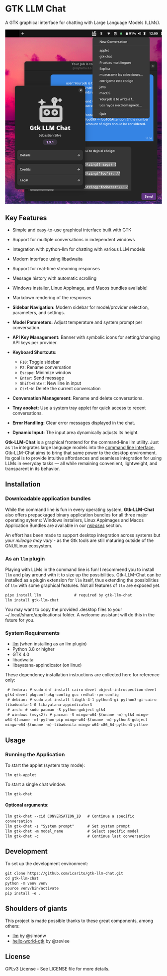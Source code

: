 # GTK LLM Chat

A GTK graphical interface for chatting with Large Language Models (LLMs).

![screenshot](./docs/screenshot01.png)


## Key Features

- Simple and easy-to-use graphical interface built with GTK
- Support for multiple conversations in independent windows
- Integration with python-llm for chatting with various LLM models
- Modern interface using libadwaita
- Support for real-time streaming responses
- Message history with automatic scrolling
- Windows installer, Linux AppImage, and Macos bundles available!
- Markdown rendering of the responses

- **Sidebar Navigation:** Modern sidebar for model/provider selection, parameters, and settings.
- **Model Parameters:** Adjust temperature and system prompt per conversation.
- **API Key Management:** Banner with symbolic icons for setting/changing API keys per provider.
- **Keyboard Shortcuts:**
    - `F10`: Toggle sidebar
    - `F2`: Rename conversation
    - `Escape`: Minimize window
    - `Enter`: Send message
    - `Shift+Enter`: New line in input
    - `Ctrl+W`: Delete the current conversation
- **Conversation Management:** Rename and delete conversations.
- **Tray aooket:** Use a system tray applet for quick access to recent conversations.
- **Error Handling:** Clear error messages displayed in the chat.
- **Dynamic Input:** The input area dynamically adjusts its height.

**Gtk-LLM-Chat** is a graphical frontend for the command-line llm utility. Just as `llm` integrates large language models into the [command line interface](https://llm.datasette.io/en/stable/usage.html), Gtk-LLM-Chat aims to bring that same power to the desktop environment. Its goal is to provide intuitive affordances and seamless integration for using LLMs in everyday tasks — all while remaining convenient, lightweight, and transparent in its behavior.

## Installation

### Downloadable application bundles

While the command line is fun in every operating system, **Gtk-LLM-Chat** also offers prepackaged binary application bundles for all three major operating sytems: Windows installers, Linux Appimages and Macos Application Bundles are available in our [_releases_](https://github.com/icarito/gtk-llm-chat/releases) section.

An effort has been made to support desktop integration across systems but _your mileage may vary_ - as the Gtk tools are still maturing outside of the GNU/Linux ecosystem.

### As an `llm` plugin

Playing with LLMs in the command line is fun! I recommend you to install `llm` and play around with it to size up the possibilities. Gtk-LLM-Chat can be installed as a plugin extension for `llm` itself, thus extending the possibilities of `llm` with some graphical features. Not all features of `llm` are exposed yet.

```
pipx install llm               # required by gtk-llm-chat
llm install gtk-llm-chat
```

You may want to copy the provided .desktop files to your ~/.local/share/applications/ folder. A welcome assistant will do this in the future for you.


### System Requirements

- [llm](https://llm.datasette.io/en/stable/) (when installing as an llm plugin)
- Python 3.8 or higher
- GTK 4.0
- libadwaita
- libayatana-appindicator (on linux)

These dependency installation instructions are collected here for reference only:

```
 # fedora: # sudo dnf install cairo-devel object-introspection-devel gtk4-devel pkgconf-pkg-config gcc redhat-rpm-config
 # debian: # sudo apt install libgtk-4-1 python3-gi python3-gi-cairo libadwaita-1-0 libayatana-appindicator3
 # arch: # sudo pacman -S python-gobject gtk4
 # windows (msys2): # pacman -S mingw-w64-$(uname -m)-gtk4 mingw-w64-$(uname -m)-python-pip mingw-w64-$(uname -m)-python3-gobject mingw-w64-$(uname -m)-libadwaita mingw-w64-x86_64-python3-pillow
```

## Usage

### Running the Application

To start the applet (system tray mode):
```
llm gtk-applet
```

To start a single chat window:
```
llm gtk-chat
```

#### Optional arguments:
```
llm gtk-chat --cid CONVERSATION_ID   # Continue a specific conversation
llm gtk-chat -s "System prompt"      # Set system prompt
llm gtk-chat -m model_name           # Select specific model
llm gtk-chat -c                      # Continue last conversation
```

## Development

To set up the development environment:
```
git clone https://github.com/icarito/gtk-llm-chat.git
cd gtk-llm-chat
python -m venv venv
source venv/bin/activate
pip install -e .
```

## Shoulders of giants

This project is made possible thanks to these great components, among others:

- [llm](https://llm.datasette.io/en/stable/) by @simonw
- [hello-world-gtk](https://github.com/zevlee/hello-world-gtk) by @zevlee

## License

GPLv3 License - See LICENSE file for more details.
